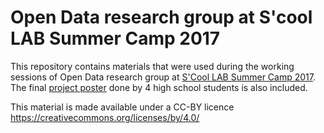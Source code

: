 # Open Data research group at S'cool LAB Summer Camp 2017
This repository contains materials that were used during the working sessions of Open Data research group at [S'Cool LAB Summer Camp 2017](https://indico.cern.ch/event/570855/overview). The final [project poster](https://github.com/cms-opendata-education/scool-lab-sc17-opendata/blob/master/openDataResearchGroupPoster.pdf) done by 4 high school students is also included.

This material is made available under a CC-BY licence https://creativecommons.org/licenses/by/4.0/
